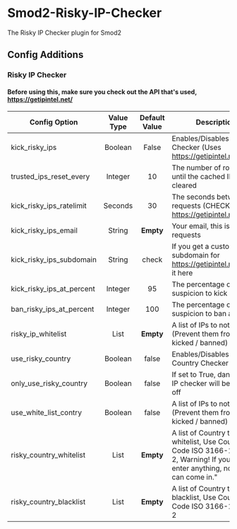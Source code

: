 # Smod2-Risky-IP-Checker
The Risky IP Checker plugin for Smod2

## Config Additions
### Risky IP Checker
#### Before using this, make sure you check out the API that's used, https://getipintel.net/
Config Option | Value Type | Default Value | Description
--- | :---: | :---: | ---
kick_risky_ips | Boolean | False | Enables/Disables Risky IP Checker (Uses https://getipintel.net/)
trusted_ips_reset_every | Integer | 10 | The number of rounds until the cached IPs are cleared
kick_risky_ips_ratelimit | Seconds | 30 | The seconds between requests (CHECK https://getipintel.net/#API)
kick_risky_ips_email | String | **Empty** | Your email, this is used in requests
kick_risky_ips_subdomain | String | check | If you get a custom subdomain for https://getipintel.net/, use it here
kick_risky_ips_at_percent | Integer | 95 | The percentage of suspicion to kick a player
ban_risky_ips_at_percent | Integer | 100 | The percentage of suspicion to ban a player
risky_ip_whitelist | List | **Empty** | A list of IPs to not check (Prevent them from being kicked / banned)
use_risky_country | Boolean | false | Enables/Disables Risky Country Checker
only_use_risky_country | Boolean | false | If set to True, dangerous IP checker will be turned off
use_white_list_contry | Boolean | false | A list of IPs to not check (Prevent them from being kicked / banned)
risky_country_whitelist | List | **Empty** | A list of Country to whitelist, Use Country Code ISO 3166-1 alpha-2, Warning!  If you do not enter anything, no one can come in."
risky_country_blacklist | List | **Empty** | A list of Country to blacklist, Use Country Code ISO 3166-1 alpha-2